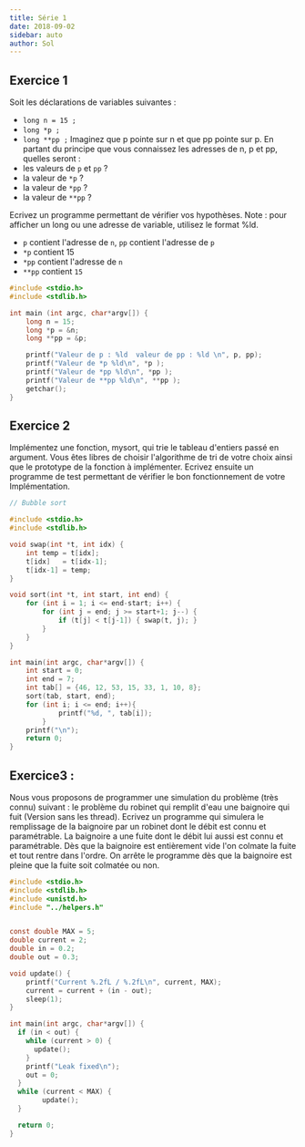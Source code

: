 ```yaml
---
title: Série 1
date: 2018-09-02
sidebar: auto
author: Sol
---
```


## Exercice 1
Soit les déclarations de variables suivantes :
* `long n = 15 ;`
* `long *p ;`
* `long **pp ;`
Imaginez que p pointe sur n et que pp pointe sur p.
En partant du principe que vous connaissez les adresses de n, p et pp, quelles seront :
* les valeurs de `p` et `pp` ?
* la valeur de `*p` ?
* la valeur de `*pp` ?
* la valeur de `**pp` ?


Ecrivez un programme permettant de vérifier vos hypothèses.
Note : pour afficher un long ou une adresse de variable, utilisez le format %ld.

<spoiler>

* `p` contient l'adresse de `n`, `pp` contient l'adresse de `p`
* `*p` contient 15
* `*pp` contient l'adresse de `n`
* `**pp` contient `15`

```c
#include <stdio.h>
#include <stdlib.h>

int main (int argc, char*argv[]) {
	long n = 15;
	long *p = &n;
	long **pp = &p;

	printf("Valeur de p : %ld  valeur de pp : %ld \n", p, pp);
	printf("Valeur de *p %ld\n", *p );
	printf("Valeur de *pp %ld\n", *pp );
	printf("Valeur de **pp %ld\n", **pp );
	getchar();
}
```

</spoiler>

## Exercice 2

Implémentez une fonction, mysort, qui trie le tableau d'entiers passé en argument. Vous êtes libres de choisir l'algorithme de tri de votre choix ainsi que le prototype de la fonction à implémenter. Ecrivez ensuite un programme de test permettant de vérifier le bon fonctionnement de votre Implémentation.

<spoiler>

```c
// Bubble sort

#include <stdio.h>
#include <stdlib.h>

void swap(int *t, int idx) {
    int temp = t[idx];
    t[idx]   = t[idx-1];
    t[idx-1] = temp;
}

void sort(int *t, int start, int end) {
    for (int i = 1; i <= end-start; i++) {
        for (int j = end; j >= start+1; j--) {
            if (t[j] < t[j-1]) { swap(t, j); }
        }
    }
}

int main(int argc, char*argv[]) {
    int start = 0;
    int end = 7;
    int tab[] = {46, 12, 53, 15, 33, 1, 10, 8};
    sort(tab, start, end);
    for (int i; i <= end; i++){ 
			printf("%d, ", tab[i]);
		}
    printf("\n");
    return 0;
}
```

</spoiler>


## Exercice3 :

Nous vous proposons de programmer une simulation du problème (très connu) suivant :
le problème du robinet qui remplit d'eau une baignoire qui fuit (Version sans les thread).
Ecrivez un programme qui simulera le remplissage de la baignoire par un robinet
dont le débit est connu et paramétrable.
La baignoire a une fuite dont le débit lui aussi est connu et paramétrable.
Dès que la baignoire est entièrement vide l'on colmate la fuite et tout rentre
dans l'ordre. On arrête le programme dès que la baignoire est pleine que la fuite
soit colmatée ou non.

<spoiler>

```c
#include <stdio.h>
#include <stdlib.h>
#include <unistd.h>
#include "../helpers.h"


const double MAX = 5;
double current = 2;
double in = 0.2;
double out = 0.3;

void update() {
	printf("Current %.2fL / %.2fL\n", current, MAX);
	current = current + (in - out);
	sleep(1);
}

int main(int argc, char*argv[]) {
  if (in < out) {
    while (current > 0) {
      update();
    }
    printf("Leak fixed\n");
    out = 0;
  }
  while (current < MAX) {
		update();
  }

  return 0;
}
```

</spoiler>